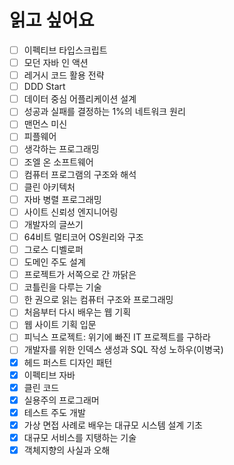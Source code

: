 # 읽고 싶어요

- [ ] 이펙티브 타입스크립트
- [ ] 모던 자바 인 액션
- [ ] 레거시 코드 활용 전략
- [ ] DDD Start
- [ ] 데이터 중심 어플리케이션 설계
- [ ] 성공과 실패를 결정하는 1%의 네트워크 원리
- [ ] 맨먼스 미신
- [ ] 피플웨어
- [ ] 생각하는 프로그래밍
- [ ] 조엘 온 소프트웨어
- [ ] 컴퓨터 프로그램의 구조와 해석
- [ ] 클린 아키텍처
- [ ] 자바 병렬 프로그래밍
- [ ] 사이트 신뢰성 엔지니어링
- [ ] 개발자의 글쓰기
- [ ] 64비트 멀티코어 OS원리와 구조
- [ ] 그로스 디벨로퍼
- [ ] 도메인 주도 설계
- [ ] 프로젝트가 서쪽으로 간 까닭은
- [ ] 코틀린을 다루는 기술
- [ ] 한 권으로 읽는 컴퓨터 구조와 프로그래밍
- [ ] 처음부터 다시 배우는 웹 기획
- [ ] 웹 사이트 기획 입문
- [ ] 피닉스 프로젝트: 위기에 빠진 IT 프로젝트를 구하라
- [ ] 개발자를 위한 인덱스 생성과 SQL 작성 노하우(이병국)
- [x] 헤드 퍼스트 디자인 패턴
- [x] 이펙티브 자바
- [x] 클린 코드
- [x] 실용주의 프로그래머
- [x] 테스트 주도 개발
- [x] 가상 면접 사례로 배우는 대규모 시스템 설계 기초
- [x] 대규모 서비스를 지탱하는 기술
- [x] 객체지향의 사실과 오해
